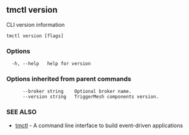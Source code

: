 ## tmctl version

CLI version information

```
tmctl version [flags]
```

### Options

```
  -h, --help   help for version
```

### Options inherited from parent commands

```
      --broker string    Optional broker name.
      --version string   TriggerMesh components version.
```

### SEE ALSO

* [tmctl](tmctl.md)	 - A command line interface to build event-driven applications

